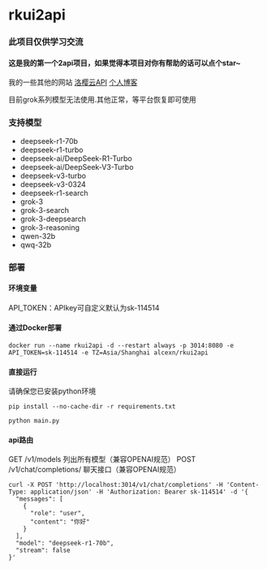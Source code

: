 # rkui2api
### 此项目仅供学习交流
#### 这是我的第一个2api项目，如果觉得本项目对你有帮助的话可以点个star~
我的一些其他的网站
[洛樱云API](https://api.luoying.work/) [个人博客](https://blog.alcex.cn)

目前grok系列模型无法使用.其他正常，等平台恢复即可使用
### 支持模型
- deepseek-r1-70b
- deepseek-r1-turbo
- deepseek-ai/DeepSeek-R1-Turbo
- deepseek-ai/DeepSeek-V3-Turbo
- deepseek-v3-turbo
- deepseek-v3-0324
- deepseek-r1-search
- grok-3
- grok-3-search
- grok-3-deepsearch
- grok-3-reasoning
- qwen-32b
- qwq-32b

### 部署
####  环境变量

API_TOKEN：APIkey可自定义默认为sk-114514

#### 通过Docker部署
```
docker run --name rkui2api -d --restart always -p 3014:8080 -e API_TOKEN=sk-114514 -e TZ=Asia/Shanghai alcexn/rkui2api
```
#### 直接运行
请确保您已安装python环境
```
pip install --no-cache-dir -r requirements.txt
```
```
python main.py
```

#### api路由
GET /v1/models 列出所有模型（兼容OPENAI规范）
POST /v1/chat/completions/ 聊天接口（兼容OPENAI规范）


```
curl -X POST 'http://localhost:3014/v1/chat/completions' -H 'Content-Type: application/json' -H 'Authorization: Bearer sk-114514' -d '{
  "messages": [
    {
      "role": "user",
      "content": "你好"
    }
  ],
  "model": "deepseek-r1-70b",
  "stream": false
}'
```